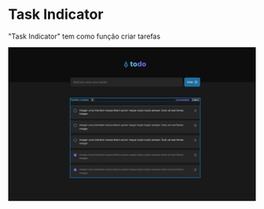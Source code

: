 <!DOCTYPE html>
<html lang="en">
<head>
    <meta charset="UTF-8">
    <meta http-equiv="X-UA-Compatible" content="IE=edge">
    <meta name="viewport" content="width=device-width, initial-scale=1.0">
    <title>Document</title>
</head>
<body>
    <h1>Task Indicator</h1>
    <p>"Task Indicator" tem como função criar tarefas</p>
    <img src="./public/pagina-apresentação.png" alt="">
</body>
</html>